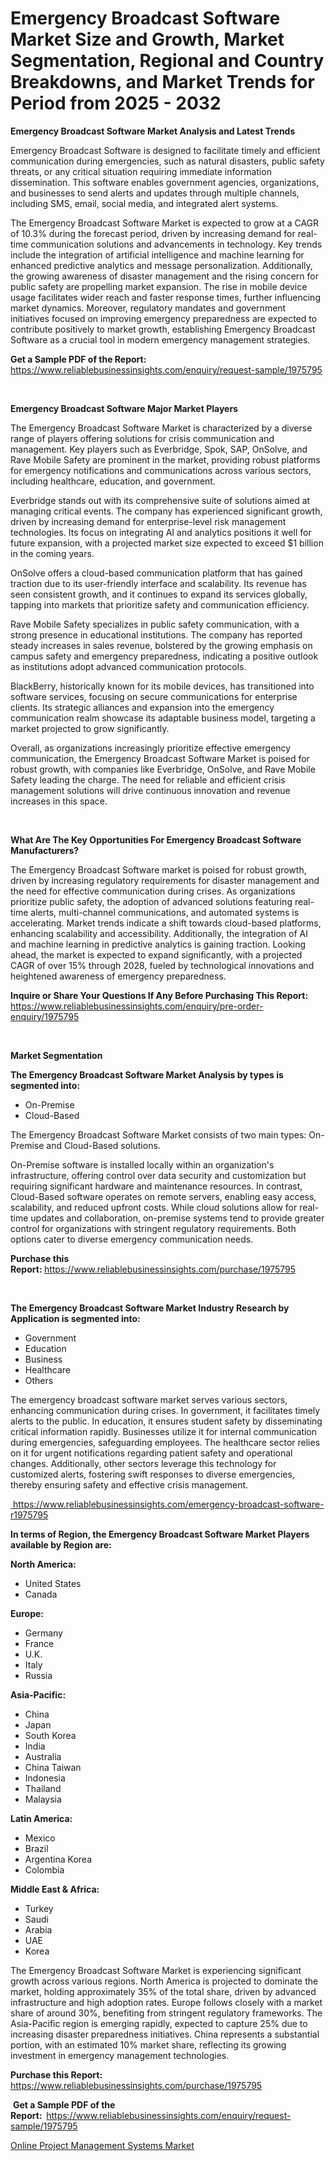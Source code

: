 <p><h1>Emergency Broadcast Software Market Size and Growth, Market Segmentation, Regional and Country Breakdowns, and Market Trends for Period from 2025 -  2032</h1></p><p><strong>Emergency Broadcast Software Market Analysis and Latest Trends</strong></p>
<p><p>Emergency Broadcast Software is designed to facilitate timely and efficient communication during emergencies, such as natural disasters, public safety threats, or any critical situation requiring immediate information dissemination. This software enables government agencies, organizations, and businesses to send alerts and updates through multiple channels, including SMS, email, social media, and integrated alert systems.</p><p>The Emergency Broadcast Software Market is expected to grow at a CAGR of 10.3% during the forecast period, driven by increasing demand for real-time communication solutions and advancements in technology. Key trends include the integration of artificial intelligence and machine learning for enhanced predictive analytics and message personalization. Additionally, the growing awareness of disaster management and the rising concern for public safety are propelling market expansion. The rise in mobile device usage facilitates wider reach and faster response times, further influencing market dynamics. Moreover, regulatory mandates and government initiatives focused on improving emergency preparedness are expected to contribute positively to market growth, establishing Emergency Broadcast Software as a crucial tool in modern emergency management strategies.</p></p>
<p><strong>Get a Sample PDF of the Report:&nbsp;</strong> <a href="https://www.reliablebusinessinsights.com/enquiry/request-sample/1975795?utm_campaign=3086&utm_medium=2&utm_source=Github&utm_content=ia&utm_term=10032025&utm_id=emergency-broadcast-software">https://www.reliablebusinessinsights.com/enquiry/request-sample/1975795</a></p>
<p>&nbsp;</p>
<p><strong>Emergency Broadcast Software Major Market Players</strong></p>
<p><p>The Emergency Broadcast Software Market is characterized by a diverse range of players offering solutions for crisis communication and management. Key players such as Everbridge, Spok, SAP, OnSolve, and Rave Mobile Safety are prominent in the market, providing robust platforms for emergency notifications and communications across various sectors, including healthcare, education, and government.</p><p>Everbridge stands out with its comprehensive suite of solutions aimed at managing critical events. The company has experienced significant growth, driven by increasing demand for enterprise-level risk management technologies. Its focus on integrating AI and analytics positions it well for future expansion, with a projected market size expected to exceed $1 billion in the coming years.</p><p>OnSolve offers a cloud-based communication platform that has gained traction due to its user-friendly interface and scalability. Its revenue has seen consistent growth, and it continues to expand its services globally, tapping into markets that prioritize safety and communication efficiency.</p><p>Rave Mobile Safety specializes in public safety communication, with a strong presence in educational institutions. The company has reported steady increases in sales revenue, bolstered by the growing emphasis on campus safety and emergency preparedness, indicating a positive outlook as institutions adopt advanced communication protocols.</p><p>BlackBerry, historically known for its mobile devices, has transitioned into software services, focusing on secure communications for enterprise clients. Its strategic alliances and expansion into the emergency communication realm showcase its adaptable business model, targeting a market projected to grow significantly.</p><p>Overall, as organizations increasingly prioritize effective emergency communication, the Emergency Broadcast Software Market is poised for robust growth, with companies like Everbridge, OnSolve, and Rave Mobile Safety leading the charge. The need for reliable and efficient crisis management solutions will drive continuous innovation and revenue increases in this space.</p></p>
<p>&nbsp;</p>
<p><strong>What Are The Key Opportunities For Emergency Broadcast Software Manufacturers?</strong></p>
<p><p>The Emergency Broadcast Software market is poised for robust growth, driven by increasing regulatory requirements for disaster management and the need for effective communication during crises. As organizations prioritize public safety, the adoption of advanced solutions featuring real-time alerts, multi-channel communications, and automated systems is accelerating. Market trends indicate a shift towards cloud-based platforms, enhancing scalability and accessibility. Additionally, the integration of AI and machine learning in predictive analytics is gaining traction. Looking ahead, the market is expected to expand significantly, with a projected CAGR of over 15% through 2028, fueled by technological innovations and heightened awareness of emergency preparedness.</p></p>
<p><strong>Inquire or Share Your Questions If Any Before Purchasing This Report:</strong> <a href="https://www.reliablebusinessinsights.com/enquiry/pre-order-enquiry/1975795?utm_campaign=3086&utm_medium=2&utm_source=Github&utm_content=ia&utm_term=10032025&utm_id=emergency-broadcast-software">https://www.reliablebusinessinsights.com/enquiry/pre-order-enquiry/1975795</a></p>
<p>&nbsp;</p>
<p><strong>Market Segmentation</strong></p>
<p><strong>The Emergency Broadcast Software Market Analysis by types is segmented into:</strong></p>
<p><ul><li>On-Premise</li><li>Cloud-Based</li></ul></p>
<p><p>The Emergency Broadcast Software Market consists of two main types: On-Premise and Cloud-Based solutions. </p><p>On-Premise software is installed locally within an organization's infrastructure, offering control over data security and customization but requiring significant hardware and maintenance resources. In contrast, Cloud-Based software operates on remote servers, enabling easy access, scalability, and reduced upfront costs. While cloud solutions allow for real-time updates and collaboration, on-premise systems tend to provide greater control for organizations with stringent regulatory requirements. Both options cater to diverse emergency communication needs.</p></p>
<p><strong>Purchase this Report:&nbsp;</strong><a href="https://www.reliablebusinessinsights.com/purchase/1975795?utm_campaign=3086&utm_medium=2&utm_source=Github&utm_content=ia&utm_term=10032025&utm_id=emergency-broadcast-software">https://www.reliablebusinessinsights.com/purchase/1975795</a></p>
<p>&nbsp;</p>
<p><strong>The Emergency Broadcast Software Market Industry Research by Application is segmented into:</strong></p>
<p><ul><li>Government</li><li>Education</li><li>Business</li><li>Healthcare</li><li>Others</li></ul></p>
<p><p>The emergency broadcast software market serves various sectors, enhancing communication during crises. In government, it facilitates timely alerts to the public. In education, it ensures student safety by disseminating critical information rapidly. Businesses utilize it for internal communication during emergencies, safeguarding employees. The healthcare sector relies on it for urgent notifications regarding patient safety and operational changes. Additionally, other sectors leverage this technology for customized alerts, fostering swift responses to diverse emergencies, thereby ensuring safety and effective crisis management.</p></p>
<p><a href="https://www.reliablebusinessinsights.com/emergency-broadcast-software-r1975795?utm_campaign=3086&utm_medium=2&utm_source=Github&utm_content=ia&utm_term=10032025&utm_id=emergency-broadcast-software">&nbsp;https://www.reliablebusinessinsights.com/emergency-broadcast-software-r1975795</a></p>
<p><strong>In terms of Region, the Emergency Broadcast Software Market Players available by Region are:</strong></p>
<p>
    <p> <strong> North America: </strong>
        <ul>
            <li>United States</li>
            <li>Canada</li>
        </ul>
        </p> 
    <p> <strong> Europe: </strong>
        <ul>
            <li>Germany</li>
            <li>France</li>
            <li>U.K.</li>
            <li>Italy</li>
            <li>Russia</li>
        </ul>
        </p> 
    <p> <strong> Asia-Pacific: </strong>
        <ul>
            <li>China</li>
            <li>Japan</li>
            <li>South Korea</li>
            <li>India</li>
            <li>Australia</li>
            <li>China Taiwan</li>
            <li>Indonesia</li>
            <li>Thailand</li>
            <li>Malaysia</li>
        </ul>
        </p> 
    <p> <strong> Latin America: </strong>
        <ul>
            <li>Mexico</li>
            <li>Brazil</li>
            <li>Argentina Korea</li>
            <li>Colombia</li>
        </ul>
        </p> 
    <p> <strong> Middle East & Africa: </strong>
        <ul>
            <li>Turkey</li>
            <li>Saudi</li>
            <li>Arabia</li>
            <li>UAE</li>
            <li>Korea</li>
        </ul>
    </p>
    </p>
<p><p>The Emergency Broadcast Software Market is experiencing significant growth across various regions. North America is projected to dominate the market, holding approximately 35% of the total share, driven by advanced infrastructure and high adoption rates. Europe follows closely with a market share of around 30%, benefiting from stringent regulatory frameworks. The Asia-Pacific region is emerging rapidly, expected to capture 25% due to increasing disaster preparedness initiatives. China represents a substantial portion, with an estimated 10% market share, reflecting its growing investment in emergency management technologies.</p></p>
<p><strong>Purchase this Report: </strong><a href="https://www.reliablebusinessinsights.com/purchase/1975795?utm_campaign=3086&utm_medium=2&utm_source=Github&utm_content=ia&utm_term=10032025&utm_id=emergency-broadcast-software">https://www.reliablebusinessinsights.com/purchase/1975795</a></p>
<p>&nbsp;<strong>Get a Sample PDF of the Report:&nbsp;&nbsp;</strong><a href="https://www.reliablebusinessinsights.com/enquiry/request-sample/1975795?utm_campaign=3086&utm_medium=2&utm_source=Github&utm_content=ia&utm_term=10032025&utm_id=emergency-broadcast-software">https://www.reliablebusinessinsights.com/enquiry/request-sample/1975795</a></p>
<p><strong></strong></p>
<p><p><a href="https://github.com/jhamygunler/Market-Research-Report-List-1/blob/main/online-project-management-systems-market.md?utm_campaign=3086&utm_medium=2&utm_source=Github&utm_content=ia&utm_term=10032025&utm_id=emergency-broadcast-software">Online Project Management Systems Market</a></p></p>
